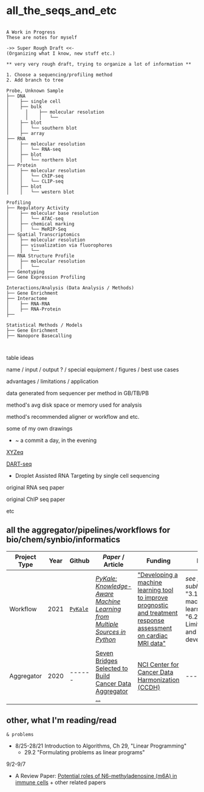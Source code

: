 # all_the_seqs_and_etc

```

A Work in Progress
These are notes for myself

->> Super Rough Draft <<-
(Organizing what I know, new stuff etc.)

** very very rough draft, trying to organize a lot of information **

1. Choose a sequencing/profiling method
2. Add branch to tree

Probe, Unknown Sample
├── DNA                                         
│    ├── single cell
│    ├── bulk
│	   │    ├── molecular resolution
│	   │    │   └── 
│    ├── blot
│    │   └── southern blot
│    ├── array
├── RNA
│    ├── molecular resolution
│    │   └── RNA-seq
│    ├── blot
│    │   └── northern blot
├── Protein
│    ├── molecular resolution
│    │   └── ChIP-seq
│    │   └── CLIP-seq
│    ├── blot
│    │   └── western blot

Profiling
├── Regulatory Activity
│    ├── molecular base resolution
│    │   └── ATAC-seq
│    ├── chemical marking
│    │   └── MeRIP-Seq
├── Spatial Transcriptomics
│    ├── molecular resolution
│    ├── visualization via fluorophores
│    │   └── 
├── RNA Structure Profile
│    ├── molecular resolution
│    │   └── 
├── Genotyping
├── Gene Expression Profiling

Interactions/Analysis (Data Analysis / Methods)
├── Gene Enrichment
├── Interactome
│    ├── RNA-RNA
│    ├── RNA-Protein
├── 

Statistical Methods / Models
├── Gene Enrichment
├── Nanopore Basecalling



```


table ideas

name / input / output ? / special equipment / figures / best use cases 

advantages / limitations / application

data generated from sequencer per method in GB/TB/PB

method's avg disk space or memory used for analysis

method's recommended aligner or workflow and etc.

some of my own drawings

* ~ a commit a day, in the evening

[XYZeq](https://advances.sciencemag.org/content/7/17/eabg4755?intcmp=trendmd-adv)

[DART-seq](https://www.researchsquare.com/article/nprot-7063/v1)
* Droplet Assisted RNA Targeting by single cell sequencing

original RNA seq paper

original ChIP seq paper

etc


## all the aggregator/pipelines/workflows for bio/chem/synbio/informatics

| Project Type | Year   | Github | _Paper_ / Article | Funding | Notes |
| ------------ | ------ |------ | ----- | ------- | ----- |
| Workflow | 2021 |[`PyKale`](https://github.com/pykale/pykale)|[_PyKale: Knowledge-Aware Machine Learning from Multiple Sources in Python_](https://arxiv.org/pdf/2106.09756.pdf) | ["Developing a machine learning tool to improve prognostic and treatment response assessment on cardiac MRI data"](https://grantnav.threesixtygiving.org/grant/360G-Wellcome-215799_Z_19_Z)| _see paper subheadings_ "3.1 Green machine learning" , "6.2 Limitations and future development" |
| Aggregator | 2020 | ------ | [Seven Bridges Selected to Build Cancer Data Aggregator ...](https://www.sevenbridges.com/seven-bridges-to-build-cancer-data-aggregator-for-the-nci/) | [NCI Center for Cancer Data Harmonization (CCDH)](https://datascience.cancer.gov/data-commons/center-cancer-data-harmonization-ccdh) | ----- |

<!-- this isn't the "secret paper" very different but similar-ish and really great achievement, some ideas on what I'm thinking about -->


## other, what I'm reading/read
`& problems`

* 8/25-28/21 Introduction to Algorithms, Ch 29, "Linear Programming"
  * 29.2 "Formulating problems as linear programs"

9/2-9/7
* A Review Paper: [Potential roles of N6-methyladenosine (m6A) in immune cells](https://pubmed.ncbi.nlm.nih.gov/34103054/) + other related papers <!-- Note: I've never taken anatomy and physiology or immunology, so the bigger picture is new to me -->

